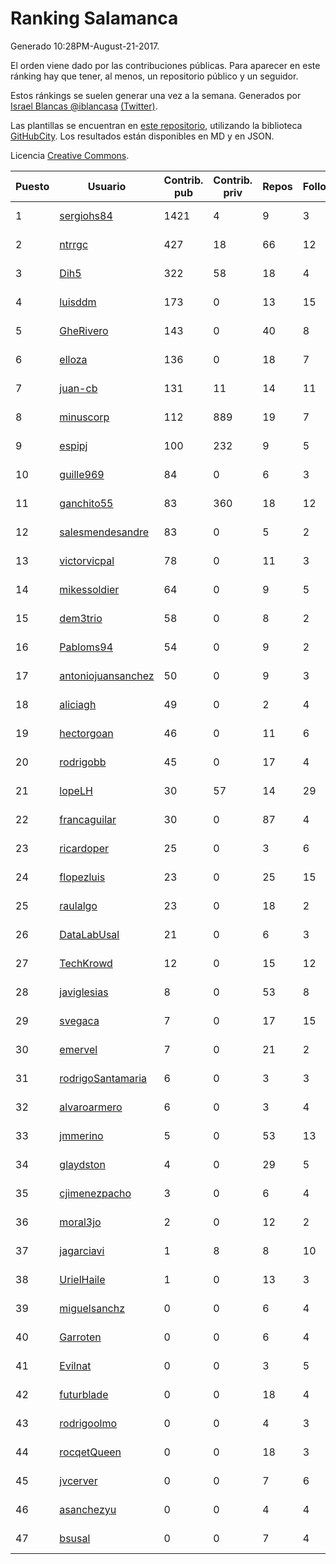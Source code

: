 # Ranking Salamanca

Generado 10:28PM-August-21-2017.

El orden viene dado por las contribuciones públicas. Para aparecer en este ránking hay que tener, al menos, un repositorio público y un seguidor.

Estos ránkings se suelen generar una vez a la semana. Generados por [Israel Blancas @iblancasa](https://github.com/iblancasa/) [(Twitter)](https://twitter.com/iblancasa).

Las plantillas se encuentran en [este repositorio](https://github.com/iblancasa/GH-Spanish-Ranking), utilizando la biblioteca [GitHubCity](https://github.com/iblancasa/GitHubCity). Los resultados están disponibles en MD y en JSON.

Licencia [Creative Commons](https://creativecommons.org/licenses/by/4.0/).

| Puesto   |  Usuario  | Contrib. pub | Contrib. priv |Repos| Followers | Desde |  Avatar  |
|----------|-----------|--------------|---------------|-----|-----------|-------|----------|
|1|[sergiohs84](https://github.com/sergiohs84)|1421|4|9|3|2015-03-28|![sergiohs84](https://avatars1.githubusercontent.com/u/11694066)|
|2|[ntrrgc](https://github.com/ntrrgc)|427|18|66|12|2011-08-24|![ntrrgc](https://avatars0.githubusercontent.com/u/1002436)|
|3|[Dih5](https://github.com/Dih5)|322|58|18|4|2015-04-22|![Dih5](https://avatars1.githubusercontent.com/u/12070738)|
|4|[luisddm](https://github.com/luisddm)|173|0|13|15|2012-12-06|![luisddm](https://avatars2.githubusercontent.com/u/2978951)|
|5|[GheRivero](https://github.com/GheRivero)|143|0|40|8|2010-04-17|![GheRivero](https://avatars2.githubusercontent.com/u/246245)|
|6|[elloza](https://github.com/elloza)|136|0|18|7|2015-02-24|![elloza](https://avatars1.githubusercontent.com/u/11179372)|
|7|[juan-cb](https://github.com/juan-cb)|131|11|14|11|2012-12-01|![juan-cb](https://avatars0.githubusercontent.com/u/2938045)|
|8|[minuscorp](https://github.com/minuscorp)|112|889|19|7|2013-03-09|![minuscorp](https://avatars2.githubusercontent.com/u/3819883)|
|9|[espipj](https://github.com/espipj)|100|232|9|5|2015-06-12|![espipj](https://avatars3.githubusercontent.com/u/12865914)|
|10|[guille969](https://github.com/guille969)|84|0|6|3|2015-11-14|![guille969](https://avatars1.githubusercontent.com/u/15845488)|
|11|[ganchito55](https://github.com/ganchito55)|83|360|18|12|2013-06-17|![ganchito55](https://avatars1.githubusercontent.com/u/4716972)|
|12|[salesmendesandre](https://github.com/salesmendesandre)|83|0|5|2|2016-04-03|![salesmendesandre](https://avatars2.githubusercontent.com/u/18242653)|
|13|[victorvicpal](https://github.com/victorvicpal)|78|0|11|3|2014-12-02|![victorvicpal](https://avatars3.githubusercontent.com/u/10044742)|
|14|[mikessoldier](https://github.com/mikessoldier)|64|0|9|5|2013-10-23|![mikessoldier](https://avatars0.githubusercontent.com/u/5755381)|
|15|[dem3trio](https://github.com/dem3trio)|58|0|8|2|2011-05-05|![dem3trio](https://avatars3.githubusercontent.com/u/770253)|
|16|[Pabloms94](https://github.com/Pabloms94)|54|0|9|2|2016-02-11|![Pabloms94](https://avatars2.githubusercontent.com/u/17175704)|
|17|[antoniojuansanchez](https://github.com/antoniojuansanchez)|50|0|9|3|2013-10-01|![antoniojuansanchez](https://avatars3.githubusercontent.com/u/5586585)|
|18|[aliciagh](https://github.com/aliciagh)|49|0|2|4|2012-01-12|![aliciagh](https://avatars1.githubusercontent.com/u/1325629)|
|19|[hectorgoan](https://github.com/hectorgoan)|46|0|11|6|2013-08-12|![hectorgoan](https://avatars3.githubusercontent.com/u/5213294)|
|20|[rodrigobb](https://github.com/rodrigobb)|45|0|17|4|2012-04-12|![rodrigobb](https://avatars1.githubusercontent.com/u/1637465)|
|21|[lopeLH](https://github.com/lopeLH)|30|57|14|29|2014-04-29|![lopeLH](https://avatars2.githubusercontent.com/u/7440734)|
|22|[francaguilar](https://github.com/francaguilar)|30|0|87|4|2015-03-19|![francaguilar](https://avatars0.githubusercontent.com/u/11558278)|
|23|[ricardoper](https://github.com/ricardoper)|25|0|3|6|2013-08-04|![ricardoper](https://avatars1.githubusercontent.com/u/5161172)|
|24|[flopezluis](https://github.com/flopezluis)|23|0|25|15|2010-11-01|![flopezluis](https://avatars3.githubusercontent.com/u/463135)|
|25|[raulalgo](https://github.com/raulalgo)|23|0|18|2|2014-07-03|![raulalgo](https://avatars1.githubusercontent.com/u/8058228)|
|26|[DataLabUsal](https://github.com/DataLabUsal)|21|0|6|3|2016-05-18|![DataLabUsal](https://avatars3.githubusercontent.com/u/19425138)|
|27|[TechKrowd](https://github.com/TechKrowd)|12|0|15|12|2015-10-10|![TechKrowd](https://avatars1.githubusercontent.com/u/15065592)|
|28|[javiglesias](https://github.com/javiglesias)|8|0|53|8|2014-10-06|![javiglesias](https://avatars0.githubusercontent.com/u/9042602)|
|29|[svegaca](https://github.com/svegaca)|7|0|17|15|2010-02-03|![svegaca](https://avatars3.githubusercontent.com/u/196002)|
|30|[emervel](https://github.com/emervel)|7|0|21|2|2014-05-11|![emervel](https://avatars1.githubusercontent.com/u/7548274)|
|31|[rodrigoSantamaria](https://github.com/rodrigoSantamaria)|6|0|3|3|2012-04-02|![rodrigoSantamaria](https://avatars0.githubusercontent.com/u/1600691)|
|32|[alvaroarmero](https://github.com/alvaroarmero)|6|0|3|4|2016-01-22|![alvaroarmero](https://avatars2.githubusercontent.com/u/16842883)|
|33|[jmmerino](https://github.com/jmmerino)|5|0|53|13|2011-10-26|![jmmerino](https://avatars1.githubusercontent.com/u/1152640)|
|34|[glaydston](https://github.com/glaydston)|4|0|29|5|2012-08-11|![glaydston](https://avatars3.githubusercontent.com/u/2137309)|
|35|[cjimenezpacho](https://github.com/cjimenezpacho)|3|0|6|4|2012-09-26|![cjimenezpacho](https://avatars0.githubusercontent.com/u/2428271)|
|36|[moral3jo](https://github.com/moral3jo)|2|0|12|2|2010-12-15|![moral3jo](https://avatars2.githubusercontent.com/u/524380)|
|37|[jagarciavi](https://github.com/jagarciavi)|1|8|8|10|2012-05-07|![jagarciavi](https://avatars3.githubusercontent.com/u/1713002)|
|38|[UrielHaile](https://github.com/UrielHaile)|1|0|13|3|2014-10-09|![UrielHaile](https://avatars1.githubusercontent.com/u/9108886)|
|39|[miguelsanchz](https://github.com/miguelsanchz)|0|0|6|4|2012-07-10|![miguelsanchz](https://avatars1.githubusercontent.com/u/1951141)|
|40|[Garroten](https://github.com/Garroten)|0|0|6|4|2008-05-04|![Garroten](https://avatars2.githubusercontent.com/u/9264)|
|41|[Evilnat](https://github.com/Evilnat)|0|0|3|5|2011-01-12|![Evilnat](https://avatars2.githubusercontent.com/u/560108)|
|42|[futurblade](https://github.com/futurblade)|0|0|18|4|2012-10-03|![futurblade](https://avatars0.githubusercontent.com/u/2479273)|
|43|[rodrigoolmo](https://github.com/rodrigoolmo)|0|0|4|3|2011-04-09|![rodrigoolmo](https://avatars1.githubusercontent.com/u/719905)|
|44|[rocqetQueen](https://github.com/rocqetQueen)|0|0|18|3|2013-10-17|![rocqetQueen](https://avatars2.githubusercontent.com/u/5708398)|
|45|[jvcerver](https://github.com/jvcerver)|0|0|7|6|2013-10-22|![jvcerver](https://avatars0.githubusercontent.com/u/5751143)|
|46|[asanchezyu](https://github.com/asanchezyu)|0|0|4|4|2014-05-13|![asanchezyu](https://avatars1.githubusercontent.com/u/7567924)|
|47|[bsusal](https://github.com/bsusal)|0|0|7|4|2014-02-26|![bsusal](https://avatars2.githubusercontent.com/u/6797598)|

